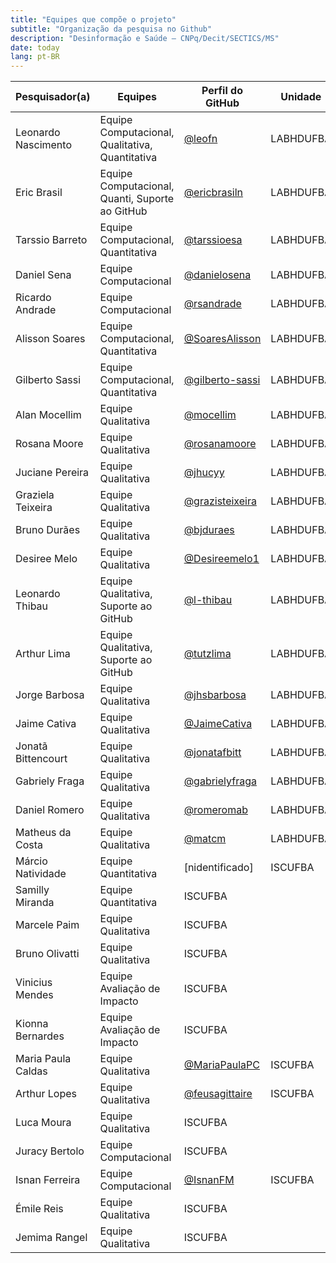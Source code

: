 ```yaml
---
title: "Equipes que compõe o projeto"
subtitle: "Organização da pesquisa no Github"
description: "Desinformação e Saúde – CNPq/Decit/SECTICS/MS"
date: today
lang: pt-BR
---
```


| Pesquisador(a)      | Equipes                                         | Perfil do GitHub                                       |  Unidade  |
|---------------------|-------------------------------------------------|--------------------------------------------------------|-----------|
| Leonardo Nascimento | Equipe Computacional, Qualitativa, Quantitativa | [@leofn](https://github.com/leofn)                     | LABHDUFBA |
| Eric Brasil         | Equipe Computacional, Quanti, Suporte ao GitHub | [@ericbrasiln](https://github.com/ericbrasiln)         | LABHDUFBA |
| Tarssio Barreto     | Equipe Computacional, Quantitativa              | [@tarssioesa](https://github.com/tarssioesa)           | LABHDUFBA |
| Daniel Sena         | Equipe Computacional                            | [@danielosena](https://github.com/danielosena)         | LABHDUFBA |
| Ricardo Andrade     | Equipe Computacional                            | [@rsandrade](https://github.com/rsandrade)             | LABHDUFBA |
| Alisson Soares      | Equipe Computacional, Quantitativa              | [@SoaresAlisson](https://github.com/SoaresAlisson)     | LABHDUFBA |
| Gilberto Sassi      | Equipe Computacional, Quantitativa              | [@gilberto-sassi](https://github.com/gilberto-sassi)   | LABHDUFBA |
| Alan Mocellim       | Equipe Qualitativa                              | [@mocellim](https://github.com/mocellim)               | LABHDUFBA |
| Rosana Moore        | Equipe Qualitativa                              | [@rosanamoore](https://github.com/rosanamoore)         | LABHDUFBA |
| Juciane Pereira     | Equipe Qualitativa                              | [@jhucyy](https://github.com/jhucyy)                   | LABHDUFBA |
| Graziela Teixeira   | Equipe Qualitativa                              | [@grazisteixeira](https://github.com/grazisteixeira)   | LABHDUFBA |
| Bruno Durães        | Equipe Qualitativa                              | [@bjduraes](https://github.com/bjduraes)               | LABHDUFBA |
| Desiree Melo        | Equipe Qualitativa                              | [@Desireemelo1](https://github.com/Desireemelo1)       | LABHDUFBA |
| Leonardo Thibau     | Equipe Qualitativa, Suporte ao GitHub           | [@l-thibau](https://github.com/l-thibau)               | LABHDUFBA |
| Arthur Lima         | Equipe Qualitativa, Suporte ao GitHub           | [@tutzlima](https://github.com/tutzlima)               | LABHDUFBA |
| Jorge Barbosa       | Equipe Qualitativa                              | [@jhsbarbosa](https://github.com/jhsbarbosa)           | LABHDUFBA |
| Jaime Cativa        | Equipe Qualitativa                              | [@JaimeCativa](https://github.com/JaimeCativa)         | LABHDUFBA |
| Jonatã Bittencourt  | Equipe Qualitativa                              | [@jonatafbitt](https://github.com/jonatafbitt)         | LABHDUFBA |
| Gabriely Fraga      | Equipe Qualitativa                              | [@gabrielyfraga](https://github.com/gabrielyfraga)     | LABHDUFBA |
| Daniel Romero       | Equipe Qualitativa                              | [@romeromab](https://github.com/romeromab)             | LABHDUFBA |
| Matheus da Costa    | Equipe Qualitativa                              | [@matcm](https://github.com/matcm)                     | LABHDUFBA |
| Márcio Natividade   | Equipe Quantitativa                             | [nidentificado]                                        |  ISCUFBA  |
| Samilly Miranda     | Equipe Quantitativa                                                                                      |  ISCUFBA  |
| Marcele Paim        | Equipe Qualitativa                                                                                       |  ISCUFBA  |
| Bruno Olivatti      | Equipe Qualitativa                                                                                       |  ISCUFBA  |
| Vinicius Mendes     | Equipe Avaliação de Impacto                                                                              |  ISCUFBA  |
| Kionna Bernardes    | Equipe Avaliação de Impacto                                                                              |  ISCUFBA  |
| Maria Paula Caldas  | Equipe Qualitativa                              | [@MariaPaulaPC](https://github.com/MariaPaulaPC)       |  ISCUFBA  |
| Arthur Lopes        | Equipe Qualitativa                              | [@feusagittaire](https://github.com/feusagittaire)     |  ISCUFBA  |
| Luca Moura          | Equipe Qualitativa                                                                                       |  ISCUFBA  |
| Juracy Bertolo      | Equipe Computacional                                                                                     |  ISCUFBA  |
| Isnan Ferreira      | Equipe Computacional                            | [@IsnanFM](https://github.com/IsnanFM)                 |  ISCUFBA  |
| Émile Reis          | Equipe Qualitativa                                                                                       |  ISCUFBA  |
| Jemima Rangel       | Equipe Qualitativa                                                                                       |  ISCUFBA  |
